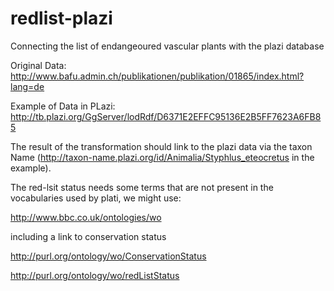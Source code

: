 # redlist-plazi
Connecting the list of endangeoured vascular plants with the plazi database

Original Data: http://www.bafu.admin.ch/publikationen/publikation/01865/index.html?lang=de

Example of Data in PLazi: http://tb.plazi.org/GgServer/lodRdf/D6371E2EFFC95136E2B5FF7623A6FB85

The result of the transformation should link to the plazi data via the taxon Name (http://taxon-name.plazi.org/id/Animalia/Styphlus_eteocretus in the example).


The red-lsit status needs some terms that are not present in the vocabularies used by plati, we might use:

http://www.bbc.co.uk/ontologies/wo

including a link to conservation status

http://purl.org/ontology/wo/ConservationStatus

http://purl.org/ontology/wo/redListStatus
